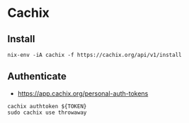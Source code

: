 # Cachix

## Install

```
nix-env -iA cachix -f https://cachix.org/api/v1/install
```

## Authenticate
* https://app.cachix.org/personal-auth-tokens

```
cachix authtoken ${TOKEN}
sudo cachix use throwaway
```
